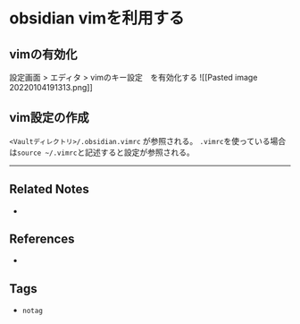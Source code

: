 # obsidian vimを利用する
## vimの有効化
設定画面 > エディタ > vimのキー設定　を有効化する
![[Pasted image 20220104191313.png]]

## vim設定の作成
`<Vaultディレクトリ>/.obsidian.vimrc` が参照される。
`.vimrc`を使っている場合は`source ~/.vimrc`と記述すると設定が参照される。


---
## Related Notes
- 

## References
- 

## Tags
- `notag`